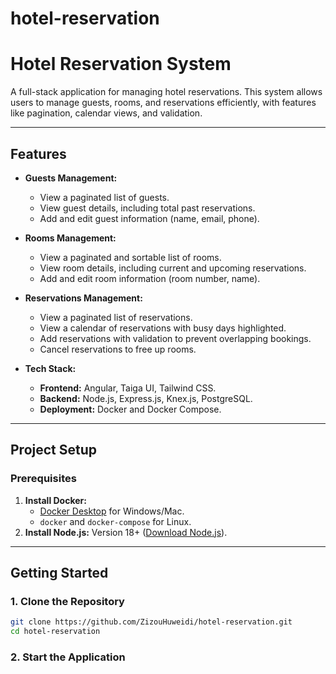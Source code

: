 # hotel-reservation

# Hotel Reservation System

A full-stack application for managing hotel reservations. This system allows users to manage guests, rooms, and reservations efficiently, with features like pagination, calendar views, and validation.

---

## Features

- **Guests Management:**
  - View a paginated list of guests.
  - View guest details, including total past reservations.
  - Add and edit guest information (name, email, phone).
  
- **Rooms Management:**
  - View a paginated and sortable list of rooms.
  - View room details, including current and upcoming reservations.
  - Add and edit room information (room number, name).

- **Reservations Management:**
  - View a paginated list of reservations.
  - View a calendar of reservations with busy days highlighted.
  - Add reservations with validation to prevent overlapping bookings.
  - Cancel reservations to free up rooms.

- **Tech Stack:**
  - **Frontend:** Angular, Taiga UI, Tailwind CSS.
  - **Backend:** Node.js, Express.js, Knex.js, PostgreSQL.
  - **Deployment:** Docker and Docker Compose.

---

## Project Setup

### Prerequisites

1. **Install Docker:**
   - [Docker Desktop](https://www.docker.com/products/docker-desktop) for Windows/Mac.
   - `docker` and `docker-compose` for Linux.
2. **Install Node.js:** Version 18+ ([Download Node.js](https://nodejs.org/)).

---

## Getting Started

### 1. Clone the Repository

```bash
git clone https://github.com/ZizouHuweidi/hotel-reservation.git
cd hotel-reservation
```

### 2. Start the Application